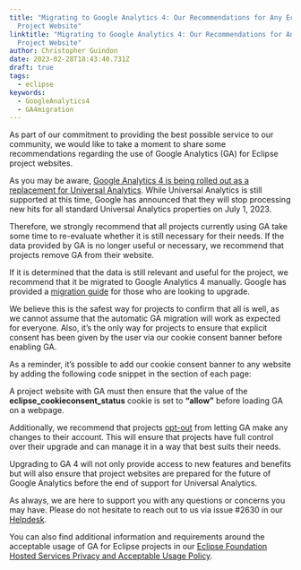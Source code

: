 ```yaml
---
title: "Migrating to Google Analytics 4: Our Recommendations for Any Eclipse
  Project Website"
linktitle: "Migrating to Google Analytics 4: Our Recommendations for Any Eclipse
  Project Website"
author: Christopher Guindon
date: 2023-02-28T18:43:40.731Z
draft: true
tags:
  - eclipse
keywords:
  - GoogleAnalytics4
  - GA4migration
---
```

As part of our commitment to providing the best possible service to our community, we would like to take a moment to share some recommendations regarding the use of Google Analytics (GA) for Eclipse project websites.

As you may be aware, [Google Analytics 4 is being rolled out as a replacement for Universal Analytics](https://support.google.com/analytics/answer/11583528?hl=en). While Universal Analytics is still supported at this time, Google has announced that they will stop processing new hits for all standard Universal Analytics properties on July 1, 2023.

Therefore, we strongly recommend that all projects currently using GA take some time to re-evaluate whether it is still necessary for their needs. If the data provided by GA is no longer useful or necessary, we recommend that projects remove GA from their website.

If it is determined that the data is still relevant and useful for the project, we recommend that it be migrated to Google Analytics 4 manually. Google has provided a [migration guide](https://support.google.com/analytics/answer/10759417?hl=en) for those who are looking to upgrade.

We believe this is the safest way for projects to confirm that all is well, as we cannot assume that the automatic GA migration will work as expected for everyone. Also, it’s the only way for projects to ensure that explicit consent has been given by the user via our cookie consent banner before enabling GA.

As a reminder, it’s possible to add our cookie consent banner to any website by adding the following code snippet in the <head></head> section of each page:

> <link rel="stylesheet" type="text/css" href="//www.eclipse.org/eclipse.org-common/themes/solstice/public/stylesheets/vendor/cookieconsent/cookieconsent.min.css" />
>
> <script src="//www.eclipse.org/eclipse.org-common/themes/solstice/public/javascript/vendor/cookieconsent/default.min.js"></script> 

A project website with GA must then ensure that the value of the **eclipse_cookieconsent_status** cookie is set to **“allow”** before loading GA on a webpage.

Additionally, we recommend that projects [opt-out](https://support.google.com/analytics/answer/12938611) from letting GA make any changes to their account. This will ensure that projects have full control over their upgrade and can manage it in a way that best suits their needs.

Upgrading to GA 4 will not only provide access to new features and benefits but will also ensure that project websites are prepared for the future of Google Analytics before the end of support for Universal Analytics.

As always, we are here to support you with any questions or concerns you may have. Please do not hesitate to reach out to us via issue #2630 in our [Helpdesk](https://gitlab.eclipse.org/eclipsefdn/helpdesk/-/issues/2630).

You can also find additional information and requirements around the acceptable usage of GA for Eclipse projects in our [Eclipse Foundation Hosted Services Privacy and Acceptable Usage Policy](https://www.eclipse.org/org/documents/eclipse-foundation-hosted-services-privacy-and-acceptable-usage-policy.pdf).